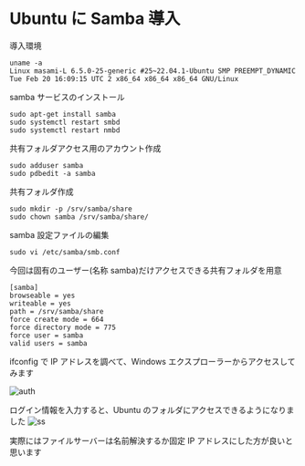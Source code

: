 # Ubuntu に Samba 導入

導入環境

```
uname -a
Linux masami-L 6.5.0-25-generic #25~22.04.1-Ubuntu SMP PREEMPT_DYNAMIC Tue Feb 20 16:09:15 UTC 2 x86_64 x86_64 x86_64 GNU/Linux
```

samba サービスのインストール

```
sudo apt-get install samba
sudo systemctl restart smbd
sudo systemctl restart nmbd
```

共有フォルダアクセス用のアカウント作成

```
sudo adduser samba
sudo pdbedit -a samba
```

共有フォルダ作成

```
sudo mkdir -p /srv/samba/share
sudo chown samba /srv/samba/share/
```

samba 設定ファイルの編集

```
sudo vi /etc/samba/smb.conf
```

今回は固有のユーザー(名称 samba)だけアクセスできる共有フォルダを用意

```
[samba]
browseable = yes
writeable = yes
path = /srv/samba/share
force create mode = 664
force directory mode = 775
force user = samba
valid users = samba
```

ifconfig で IP アドレスを調べて、Windows エクスプローラーからアクセスしてみます

![auth](https://github.com/pea-sys/linux-experiments/assets/49807271/3269d52b-5956-4667-b6ce-c93fb7f569b5)

ログイン情報を入力すると、Ubuntu のフォルダにアクセスできるようになりました
![ss](https://github.com/pea-sys/linux-experiments/assets/49807271/9d9e014c-dfa6-4c57-8c1c-d28e8033154e)

実際にはファイルサーバーは名前解決するか固定 IP アドレスにした方が良いと思います
